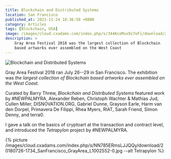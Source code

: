 ```yaml
---
title: Blockchain and Distributed Systems
location: San Francisco
published_at: 2021-11-24 18:36:58 +0800
category: Articles
tags: [Blockchain, USA]
image: /images/cloud.cxadams.com/index.php/s/344KcoMxx9z7oFi/download/20180725-1250_SanFrancisco_GrayArea_L1002528-0.jpg
description: >
    Gray Area Festival 2018 was the largest collection of Blockchain
    based artworks ever assembled on the West Coast
---
```


![Blockchain and Distributed
Systems](/images/cloud.cxadams.com/index.php/s/ykosKH6qk6oYzHP/download/20180730-1621_SanFrancisco_GrayArea_L1003046-0.jpg)

Gray Area Festival 2018 ran July 26--29 in San Francisco. The exhibition
was *the largest collection of Blockchain based artworks ever assembled
on the West Coast.*

Curated by Barry Threw, *Blockchain and Distributed Systems* featured
work by #NEWPALMYRA, Alexander Reben, Christoph Wachter & Mathias Jud,
Cullen Miller, DISNOVATION.ORG, Gabriel Dunne, Grayson Earle, Harm van
den Dorpel, Primavera De Filippi, Rhea Myers, RIAT, Sarah Friend, Simon
Denny, and terra0.

I gave a talk on the basics of cryptoart at the transaction and
contract level, and introduced the *Tetrapylon* project by #NEWPALMYRA.

{% picture /images/cloud.cxadams.com/index.php/s/NN785ERmsLJJQQy/download/20180726-1734_SanFrancisco_GrayArea_L1002552-0.jpg --alt Tetrapylon %}

